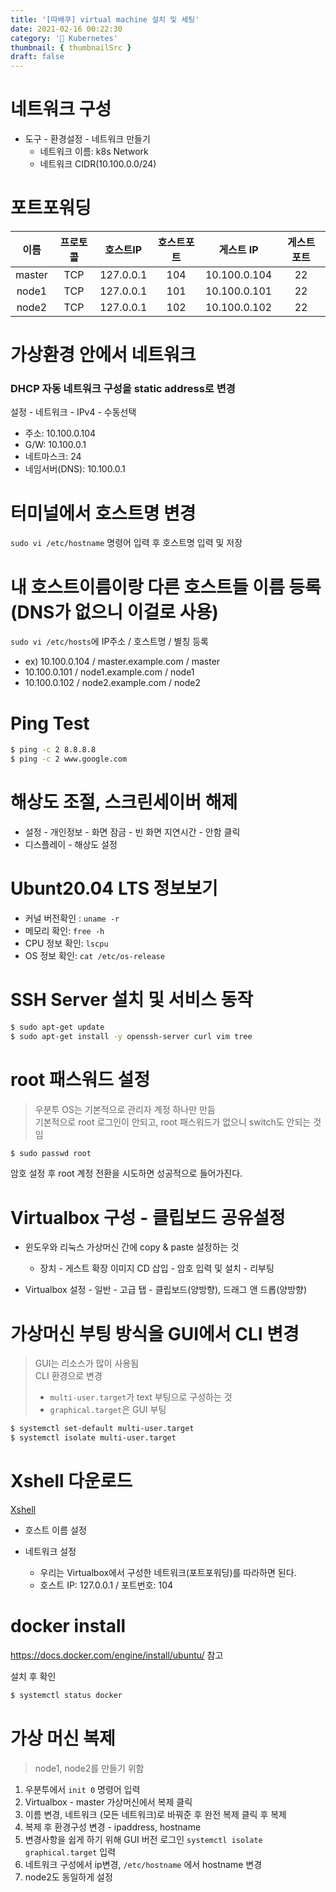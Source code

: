 ```yaml
---
title: '[따배쿠] virtual machine 설치 및 세팅'
date: 2021-02-16 00:22:30
category: '🧭 Kubernetes'
thumbnail: { thumbnailSrc }
draft: false
---
```


# 네트워크 구성

- 도구 - 환경설정 - 네트워크 만들기
  - 네트워크 이름: k8s Network
  - 네트워크 CIDR(10.100.0.0/24)

# 포트포워딩

|  이름  | 프로토콜 | 호스트IP  | 호스트포트 |  게스트 IP   | 게스트 포트 |
| :----: | :------: | :-------: | :--------: | :----------: | :---------: |
| master |   TCP    | 127.0.0.1 |    104     | 10.100.0.104 |     22      |
| node1  |   TCP    | 127.0.0.1 |    101     | 10.100.0.101 |     22      |
| node2  |   TCP    | 127.0.0.1 |    102     | 10.100.0.102 |     22      |

# 가상환경 안에서 네트워크

### DHCP 자동 네트워크 구성을 static address로 변경

설정 - 네트워크 - IPv4 - 수동선택

- 주소: 10.100.0.104
- G/W: 10.100.0.1
- 네트마스크: 24
- 네임서버(DNS): 10.100.0.1

# 터미널에서 호스트명 변경

`sudo vi /etc/hostname` 명령어 입력 후 호스트명 입력 및 저장

# 내 호스트이름이랑 다른 호스트들 이름 등록(DNS가 없으니 이걸로 사용)

`sudo vi /etc/hosts`에 IP주소 / 호스트명 / 별칭 등록

- ex) 10.100.0.104 / master.example.com / master
- 10.100.0.101 / node1.example.com / node1
- 10.100.0.102 / node2.example.com / node2

# Ping Test

```bash
$ ping -c 2 8.8.8.8
$ ping -c 2 www.google.com
```

# 해상도 조절, 스크린세이버 해제

- 설정 - 개인정보 - 화면 잠금 - 빈 화면 지연시간 - 안함 클릭
- 디스플레이 - 해상도 설정

# Ubunt20.04 LTS 정보보기

- 커널 버전확인 : `uname -r`
- 메모리 확인: `free -h`
- CPU 정보 확인: `lscpu`
- OS 정보 확인: `cat /etc/os-release`

# SSH Server 설치 및 서비스 동작

```bash
$ sudo apt-get update
$ sudo apt-get install -y openssh-server curl vim tree
```

# root 패스워드 설정

> 우분투 OS는 기본적으로 관리자 계정 하나만 만듬  
> 기본적으로 root 로그인이 안되고, root 패스워드가 없으니 switch도 안되는 것임

```bash
$ sudo passwd root
```

암호 설정 후 root 계정 전환을 시도하면 성공적으로 들어가진다.

# Virtualbox 구성 - 클립보드 공유설정

- 윈도우와 리눅스 가상머신 간에 copy & paste 설정하는 것

  - 장치 - 게스트 확장 이미지 CD 삽입 - 암호 입력 및 설치 - 리부팅

- Virtualbox 설정 - 일반 - 고급 탭 - 클립보드(양방향), 드래그 앤 드롭(양방향)

# 가상머신 부팅 방식을 GUI에서 CLI 변경

> GUI는 리소스가 많이 사용됨  
> CLI 환경으로 변경
>
> - `multi-user.target`가 text 부팅으로 구성하는 것
> - `graphical.target`은 GUI 부팅

```bash
$ systemctl set-default multi-user.target
$ systemctl isolate multi-user.target
```

# Xshell 다운로드

[Xshell](https://www.netsarang.com/ko/downloading/?token=RVQ1Q083aFJDU3FLRWlXaTRhd1Awd0AtR0JoRG9RTzFkSzU2Vi1ONzVkUnBB)

- 호스트 이름 설정

- 네트워크 설정
  - 우리는 Virtualbox에서 구성한 네트워크(포트포워딩)를 따라하면 된다.
  - 호스트 IP: 127.0.0.1 / 포트번호: 104

# docker install

https://docs.docker.com/engine/install/ubuntu/ 참고

설치 후 확인

```bash
$ systemctl status docker
```

# 가상 머신 복제

> node1, node2를 만들기 위함

1. 우분투에서 `init 0` 명령어 입력
2. Virtualbox - master 가상머신에서 복제 클릭
3. 이름 변경, 네트워크 (모든 네트워크)로 바꿔준 후 완전 복제 클릭 후 복제
4. 복제 후 환경구성 변경 - ipaddress, hostname
5. 변경사항을 쉽게 하기 위해 GUI 버전 로그인 `systemctl isolate graphical.target` 입력
6. 네트워크 구성에서 ip변경, `/etc/hostname` 에서 hostname 변경
7. node2도 동일하게 설정
